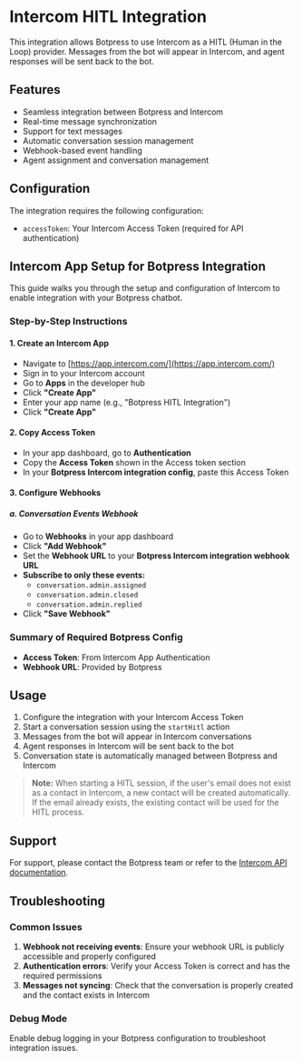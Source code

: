 # Intercom HITL Integration

This integration allows Botpress to use Intercom as a HITL (Human in the Loop) provider. Messages from the bot will appear in Intercom, and agent responses will be sent back to the bot.

## Features

- Seamless integration between Botpress and Intercom
- Real-time message synchronization
- Support for text messages
- Automatic conversation session management
- Webhook-based event handling
- Agent assignment and conversation management

## Configuration

The integration requires the following configuration:

- `accessToken`: Your Intercom Access Token (required for API authentication)

## Intercom App Setup for Botpress Integration

This guide walks you through the setup and configuration of Intercom to enable integration with your Botpress chatbot.

### Step-by-Step Instructions

#### 1. Create an Intercom App

- Navigate to [https://app.intercom.com/](https://app.intercom.com/)
- Sign in to your Intercom account
- Go to **Apps** in the developer hub
- Click **"Create App"**
- Enter your app name (e.g., "Botpress HITL Integration")
- Click **"Create App"**

#### 2. Copy Access Token

- In your app dashboard, go to **Authentication**
- Copy the **Access Token** shown in the Access token section
- In your **Botpress Intercom integration config**, paste this Access Token

#### 3. Configure Webhooks

##### a. Conversation Events Webhook

- Go to **Webhooks** in your app dashboard
- Click **"Add Webhook"**
- Set the **Webhook URL** to your **Botpress Intercom integration webhook URL**
- **Subscribe to only these events:**
  - `conversation.admin.assigned`
  - `conversation.admin.closed`
  - `conversation.admin.replied`
- Click **"Save Webhook"**

### Summary of Required Botpress Config

- **Access Token**: From Intercom App Authentication
- **Webhook URL**: Provided by Botpress

## Usage

1. Configure the integration with your Intercom Access Token
2. Start a conversation session using the `startHitl` action
3. Messages from the bot will appear in Intercom conversations
4. Agent responses in Intercom will be sent back to the bot
5. Conversation state is automatically managed between Botpress and Intercom

> **Note:** When starting a HITL session, if the user's email does not exist as a contact in Intercom, a new contact will be created automatically. If the email already exists, the existing contact will be used for the HITL process.

## Support

For support, please contact the Botpress team or refer to the [Intercom API documentation](https://developers.intercom.com/docs).

## Troubleshooting

### Common Issues

1. **Webhook not receiving events**: Ensure your webhook URL is publicly accessible and properly configured
2. **Authentication errors**: Verify your Access Token is correct and has the required permissions
3. **Messages not syncing**: Check that the conversation is properly created and the contact exists in Intercom

### Debug Mode

Enable debug logging in your Botpress configuration to troubleshoot integration issues.
